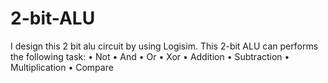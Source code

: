 # 2-bit-ALU
I design this 2 bit alu circuit by using Logisim.
This 2-bit ALU can performs the following task:
• Not
• And
• Or
• Xor
• Addition
• Subtraction
• Multiplication
• Compare
